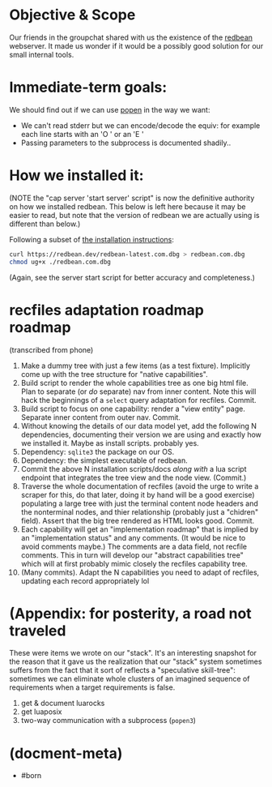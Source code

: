 # Objective & Scope

Our friends in the groupchat shared with us the existence of the [redbean][red1]
webserver. It made us wonder if it would be a possibly good solution for our
small internal tools.


# Immediate-term goals:

We should find out if we can use [popen][lua1] in the way we want:
  - We can't read stderr but we can encode/decode the equiv:
    for example each line starts with an 'O ' or an 'E '
  - Passing parameters to the subprocess is documented shadily..


# How we installed it:

(NOTE the "cap server 'start server' script" is now the definitive authority
on how we installed redbean. This below is left here because it may be easier
to read, but note that the version of redbean we are actually using is different
than below.)

Following a subset of [the installation instructions][red2]:

```bash
curl https://redbean.dev/redbean-latest.com.dbg > redbean.com.dbg
chmod ug+x ./redbean.com.dbg
```

(Again, see the server start script for better accuracy and completeness.)


# recfiles adaptation roadmap roadmap

(transcribed from phone)

1. Make a dummy tree with just a few items (as a test fixture).
Implicitly come up with the tree structure for "native capabilities".
1. Build script to render the whole capabilities tree as one big
html file. Plan to separate (or _do_ separate) nav from inner
content. Note this will hack the beginnings of a `select` query
adaptation for recfiles. Commit.
1. Build script to focus on one capability: render a "view entity"
page. Separate inner content from outer nav. Commit.
1. Without knowing the details of our data model yet, add the following
N dependencies, documenting their version we are using and exactly how
we installed it. Maybe as install scripts. probably yes.
1. Dependency: `sqlite3` the package on our OS.
1. Dependency: the simplest executable of redbean.
1. Commit the above N installation scripts/docs *along with* a lua
script endpoint that integrates the tree view and the node view. (Commit.)
1. Traverse the whole documentation of recfiles (avoid the urge to write
a scraper for this, do that later, doing it by hand will be a good exercise)
populating a large tree with just the terminal content node headers and
the nonterminal nodes, and thier relationship (probably just a "chidren"
field). Assert that the big tree rendered as HTML looks good. Commit.
1. Each capability will get an "implementation roadmap" that is implied
by an "implementation status" and any comments. (It would be nice to avoid
comments maybe.) The comments are a data field, not recfile comments.
This in turn will develop our "abstract capabilities tree" which will at
first probably mimic closely the recfiles capability tree.
1. (Many commits). Adapt the N capabilities you need to adapt of recfiles,
updating each record appropriately lol


# (Appendix: for posterity, a road not traveled

These were items we wrote on our "stack". It's an interesting snapshot
for the reason that it gave us the realization that our "stack" system
sometimes suffers from the fact that it sort of reflects a "speculative
skill-tree": sometimes we can eliminate whole clusters of an imagined
sequence of requirements when a target requirements is false.

1. get & document luarocks
1. get luaposix
1. two-way communication with a subprocess (`popen3`)


[lua1]: https://www.lua.org/manual/5.4/manual.html#pdf-io.popen
[red2]: https://redbean.dev/#install
[red1]: https://redbean.dev/


# (docment-meta)

- #born
